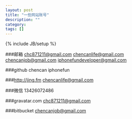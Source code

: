 ```yaml
---
layout: post
title: "一些网站账号"
description: ""
category: 
tags: []
---
```

{% include JB/setup %}


###邮箱
chc871211@gmail.com
chencanlife@gmail.com
chencanjob@gmail.com
iphonefundeveloper@gmail.com

###github
chencan
iphonefun

###http://jing.fm
chencanlife@gmail.com

###微信
13426072486

###gravatar.com
chc871211@gmail.com

###bitbucket
chencanjob@gmail.com
